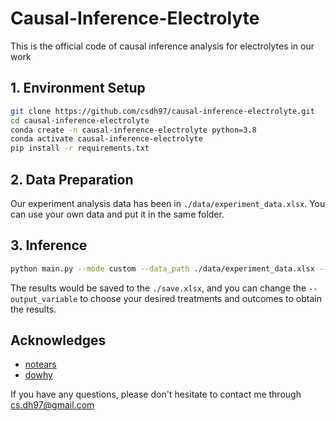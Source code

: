 # Causal-Inference-Electrolyte
This is the official code of causal inference analysis for electrolytes in our work

## 1. Environment Setup
```bash
git clone https://github.com/csdh97/causal-inference-electrolyte.git
cd causal-inference-electrolyte
conda create -n causal-inference-electrolyte python=3.8
conda activate causal-inference-electrolyte
pip install -r requirements.txt
```

## 2. Data Preparation
Our experiment analysis data has been in `./data/experiment_data.xlsx`. You can use your own data and put it in the same folder.

## 3. Inference
```bash
python main.py --mode custom --data_path ./data/experiment_data.xlsx --output_variable all --save_path './save.xlsx'
```
The results would be saved to the `./save.xlsx`, and you can change the `--output_variable` to choose your desired treatments and outcomes to obtain the results.

## Acknowledges
- [notears](https://github.com/xunzheng/notears)
- [dowhy](https://github.com/py-why/dowhy)

If you have any questions, please don't hesitate to contact me through [cs.dh97@gmail.com](cs.dh97@gmail.com)